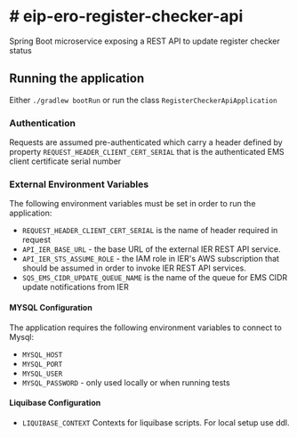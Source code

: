 # # eip-ero-register-checker-api
Spring Boot microservice exposing a REST API to update register checker status

## Running the application
Either `./gradlew bootRun` or run the class `RegisterCheckerApiApplication`

### Authentication
Requests are assumed pre-authenticated which carry a header defined by property `REQUEST_HEADER_CLIENT_CERT_SERIAL` that is the authenticated EMS client certificate serial number

### External Environment Variables
The following environment variables must be set in order to run the application: 
- `REQUEST_HEADER_CLIENT_CERT_SERIAL` is the name of header required in request
- `API_IER_BASE_URL` - the base URL of the external IER REST API service.
- `API_IER_STS_ASSUME_ROLE` - the IAM role in IER's AWS subscription that should be assumed in order to invoke IER REST API services.
- `SQS_EMS_CIDR_UPDATE_QUEUE_NAME` is the name of the queue for EMS CIDR update notifications from IER 

#### MYSQL Configuration
The application requires the following environment variables to connect to Mysql:
* `MYSQL_HOST`
* `MYSQL_PORT`
* `MYSQL_USER`
* `MYSQL_PASSWORD` - only used locally or when running tests

#### Liquibase Configuration
* `LIQUIBASE_CONTEXT` Contexts for liquibase scripts.
  For local setup use ddl.